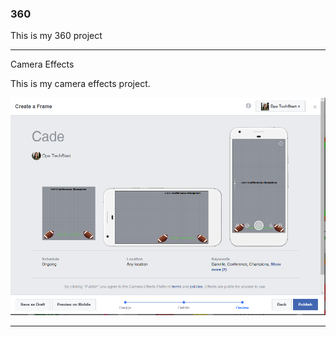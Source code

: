 ### 360

This is my 360 project

<script src="//360.vizor.io/scripts/embed.js" data-vizorurl="https://360.vizor.io/embed/v/x6v" ></script>

***

Camera Effects

This is my camera effects project.

![Cade - filter](https://github.com/cadepadgett12/cadepadgett12.github.io/blob/master/Cade%20-%20filter.PNG?raw=true "Optional Title")

***
